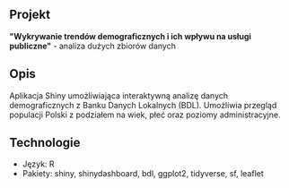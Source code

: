 ## Projekt
**"Wykrywanie trendów demograficznych i ich wpływu na usługi publiczne"** - analiza dużych zbiorów danych

## Opis
Aplikacja Shiny umożliwiająca interaktywną analizę danych demograficznych z Banku Danych Lokalnych (BDL). Umożliwia przegląd populacji Polski z podziałem na wiek, płeć oraz poziomy administracyjne.


## Technologie
- Język: R
- Pakiety: shiny, shinydashboard, bdl, ggplot2, tidyverse, sf, leaflet
